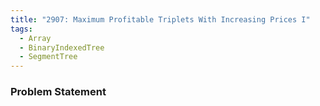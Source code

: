 ```yaml
---
title: "2907: Maximum Profitable Triplets With Increasing Prices I"
tags:
  - Array
  - BinaryIndexedTree
  - SegmentTree
---
```

### Problem Statement

